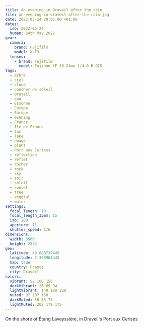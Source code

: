 ```yaml
---
title: An evening in Draveil after the rain
file: an-evening-in-draveil-after-the-rain.jpg
date: 2022-05-24 20:05:00 +01:00
dates:
  iso: 2022-05-24
  human: 24th May 2022
gear:
  camera:
    brand: Fujifilm
    model: X-T3
  lenses:
    - brand: Fujifilm
      model: Fujinon XF 10-24mm f/4.0 R OIS
tags:
  - arbre
  - ciel
  - cloud
  - coucher de soleil
  - Draveil
  - eau
  - Essonne
  - Europa
  - Europe
  - evening
  - France
  - Ile de France
  - lac
  - lake
  - nuage
  - plant
  - Port aux Cerises
  - reflection
  - reflet
  - rocher
  - rock
  - sky
  - soir
  - soleil
  - sunset
  - tree
  - végétal
  - water
settings:
  focal_length: 10
  focal_length_35mm: 15
  iso: 200
  aperture: 11
  shutter_speed: 1/6
dimensions:
  width: 3500
  height: 2333
geo:
  latitude: 48.688739445
  longitude: 2.398964445
  map: true
  country: France
  city: Draveil
colors:
  vibrant: 52 100 156
  darkVibrant: 26 65 94
  lightVibrant: 148 180 228
  muted: 97 107 158
  darkMuted: 50 53 73
  lightMuted: 202 179 175
---
```


On the shore of Étang Laveyssière, in Draveil's Port aux Cerises
